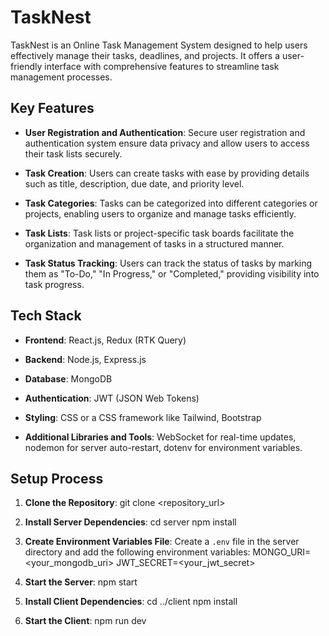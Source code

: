 # TaskNest

TaskNest is an Online Task Management System designed to help users effectively manage their tasks, deadlines, and projects. It offers a user-friendly interface with comprehensive features to streamline task management processes.

## Key Features

- **User Registration and Authentication**: Secure user registration and authentication system ensure data privacy and allow users to access their task lists securely.

- **Task Creation**: Users can create tasks with ease by providing details such as title, description, due date, and priority level.

- **Task Categories**: Tasks can be categorized into different categories or projects, enabling users to organize and manage tasks efficiently.

- **Task Lists**: Task lists or project-specific task boards facilitate the organization and management of tasks in a structured manner.

- **Task Status Tracking**: Users can track the status of tasks by marking them as "To-Do," "In Progress," or "Completed," providing visibility into task progress.

## Tech Stack

- **Frontend**: React.js, Redux (RTK Query)
  
- **Backend**: Node.js, Express.js
  
- **Database**: MongoDB
  
- **Authentication**: JWT (JSON Web Tokens)
  
- **Styling**: CSS or a CSS framework like Tailwind, Bootstrap
  
- **Additional Libraries and Tools**: WebSocket for real-time updates, nodemon for server auto-restart, dotenv for environment variables.

## Setup Process

1. **Clone the Repository**: 
git clone <repository_url>



2. **Install Server Dependencies**:
cd server
npm install



3. **Create Environment Variables File**:
Create a `.env` file in the server directory and add the following environment variables:
MONGO_URI=<your_mongodb_uri>
JWT_SECRET=<your_jwt_secret>



4. **Start the Server**:
npm start



5. **Install Client Dependencies**:
cd ../client
npm install



6. **Start the Client**:
npm run dev
